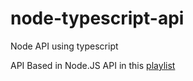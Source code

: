 # node-typescript-api

Node API using typescript

API Based in Node.JS API in this [playlist](https://www.youtube.com/playlist?list=PLz_YTBuxtxt6_Zf1h-qzNsvVt46H8ziKh)
